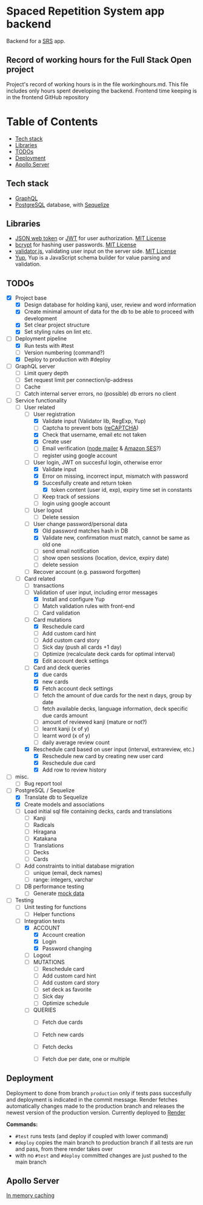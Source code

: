 # Spaced Repetition System app backend
Backend for a [SRS](https://en.wikipedia.org/wiki/Spaced_repetition) app.


## Record of working hours for the Full Stack Open project
Project's record of working hours is in the file workinghours.md.
This file includes only hours spent developing the backend.
Frontend time keeping is in the frontend GitHub repository


# Table of Contents
* [Tech stack](#tech-stack)
* [Libraries](#libraries)
* [TODOs](#todos)
* [Deployment](#deployment)
* [Apollo Server](#apollo-server)


## Tech stack
- [GraphQL](https://graphql.org/)
- [PostgreSQL](https://www.postgresql.org/) database, with [Sequelize](https://sequelize.org/)


## Libraries
- [JSON web token](https://www.npmjs.com/package/jsonwebtoken) or [JWT](https://jwt.io/) for user authorization. [MIT License](https://github.com/auth0/node-jsonwebtoken/blob/HEAD/LICENSE)
- [bcrypt](https://www.npmjs.com/package/bcrypt) for hashing user passwords. [MIT License](https://github.com/kelektiv/node.bcrypt.js/blob/master/LICENSE)
- [validator.js](https://www.npmjs.com/package/validator), validating user input on the server side. [MIT License](https://github.com/validatorjs/validator.js/blob/master/LICENSE)
- [Yup](https://www.npmjs.com/package/yup), Yup is a JavaScript schema builder for value parsing and validation.


## TODOs
- [X] Project base
    - [X] Design database for holding kanji, user, review and word information
    - [X] Create minimal amount of data for the db to be able to proceed with development
    - [X] Set clear project structure
    - [X] Set styling rules on lint etc.
- [ ] Deployment pipeline
    - [X] Run tests with #test
    - [ ] Version numbering (command?)
    - [X] Deploy to production with #deploy
- [ ] GraphQL server
    - [ ] Limit query depth
    - [ ] Set request limit per connection/ip-address
    - [ ] Cache
    - [ ] Catch internal server errors, no (possible) db errors no client
- [ ] Service functionality
    - [ ] User related
        - [ ] User registration
            - [X] Validate input (Validator lib, RegExp, Yup)
            - [ ] Captcha to prevent bots ([reCAPTCHA](https://www.google.com/recaptcha/about/))
            - [X] Check that username, email etc not taken
            - [X] Create user
            - [ ] Email verification ([node mailer](https://nodemailer.com/about/) & [Amazon SES](https://aws.amazon.com/ses/)?)
            - [ ] register using google account
        - [ ] User login, JWT on succesful login, otherwise error
            - [X] Validate input
            - [X] Error on missing, incorrect input, mismatch with password
            - [X] Succesfully create and return token
                - [X] token content (user id, exp), expiry time set in constants
            - [ ] Keep track of sessions
            - [ ] login using google account
        - [ ] User logout
            - [ ] Delete session
        - [ ] User change password/personal data
            - [X] Old password matches hash in DB
            - [X] Validate new, confirmation must match, cannot be same as old one
            - [ ] send email notification
            - [ ] show open sessions (location, device, expiry date)
            - [ ] delete session
        - [ ] Recover account (e.g. password forgotten)
    - [ ] Card related
        - [ ] transactions
        - [ ] Validation of user input, including error messages
            - [X] Install and configure Yup
            - [ ] Match validation rules with front-end
            - [ ] Card validation
        - [ ] Card mutations
            - [X] Reschedule card
            - [ ] Add custom card hint
            - [ ] Add custom card story
            - [ ] Sick day (push all cards +1 day)
            - [ ] Optimize (recalculate deck cards for optimal interval)
            - [X] Edit account deck settings
        - [ ] Card and deck queries
            - [X] due cards
            - [X] new cards
            - [X] Fetch account deck settings
            - [ ] fetch the amount of due cards for the next n days, group by date
            - [ ] fetch available decks, language information, deck specific due cards amount
            - [ ] amount of reviewed kanji (mature or not?)
            - [ ] learnt kanji (x of y)
            - [ ] learnt word (x of y)
            - [ ] daily average review count
        - [X] Reschedule card based on user input (interval, extrareview, etc.)
            - [X] Reschedule new card by creating new user card
            - [X] Reschedule due card
            - [X] Add row to review history
- [ ] misc.
    - [ ] Bug report tool
- [ ] PostgreSQL / Sequelize
    - [X] Translate db to Sequelize
    - [X] Create models and associations
    - [ ] Load initial sql file containing decks, cards and translations
        - [ ] Kanji
        - [ ] Radicals
        - [ ] Hiragana
        - [ ] Katakana
        - [ ] Translations
        - [ ] Decks
        - [ ] Cards
    - [ ] Add constraints to initial database migration
        - [ ] unique (email, deck names)
        - [ ] range: integers, varchar
    - [ ] DB performance testing
        - [ ] Generate [mock data](https://www.mockaroo.com/)
- [ ] Testing
    - [ ] Unit testing for functions
        - [ ] Helper functions
    - [ ] Integration tests
        - [X] ACCOUNT
            - [X] Account creation
            - [X] Login
            - [X] Password changing
        - [ ] Logout
        - [ ] MUTATIONS
            - [ ] Reschedule card
            - [ ] Add custom card hint
            - [ ] Add custom card story
            - [ ] set deck as favorite
            - [ ] Sick day
            - [ ] Optimize schedule
        - [ ] QUERIES
            - [ ] Fetch due cards
            - [ ] Fetch new cards
            - [ ] Fetch decks
            - [ ] Fetch due per date, one or multiple
        
    

## Deployment
Deployment to done from branch `production` only if tests pass succesfully and deployment is indicated in the commit message. Render fetches automatically changes made to the production branch and releases the newest version of the production version. Currently deployed to [Render](https://render.com/)

**Commands:**
* `#test` runs tests (and deploy if coupled with lower command)
* `#deploy` copies the main branch to production branch if all tests are run and pass, from there render takes over
* with no `#test` and `#deploy` committed changes are just pushed to the main branch


## Apollo Server
[In memory caching](https://www.apollographql.com/docs/apollo-server/performance/cache-backends/)
